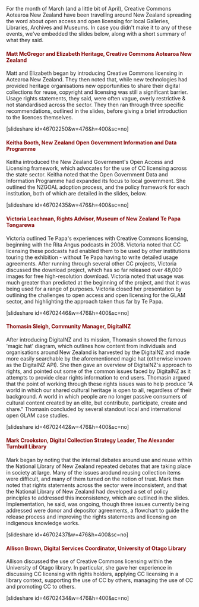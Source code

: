 <html><body><p>For the month of March (and a little bit of April), Creative Commons Aotearoa New Zealand have been travelling around New Zealand spreading the word about open access and open licensing for local Galleries, Libraries, Archives and Museums. In case you didn't make it to any of these events, we've embedded the slides below, along with a short summary of what they said.

</p><h4><span style="color:#800000;">Matt McGregor and Elizabeth Heritage, Creative Commons Aotearoa New Zealand</span></h4>

Matt and Elizabeth began by introducing Creative Commons licensing in Aotearoa New Zealand. They then noted that, while new technologies had provided heritage organisations new opportunities to share their digital collections for reuse, copyright and licensing was still a significant barrier. Usage rights statements, they said, were often vague, overly restrictive &amp; not standardised across the sector. They then ran through three specific recommendations, outlined in the slides, before giving a brief introduction to the licences themselves.



[slideshare id=46702250&amp;w=476&amp;h=400&amp;sc=no]

<h4><span style="color:#800000;">Keitha Booth, New Zealand Open Government Information and Data Programme</span></h4>

Keitha introduced the New Zealand Government's Open Access and Licensing framework, which advocates for the use of CC licensing across the state sector. Keitha noted that the Open Government Data and Information Programme had expanded its focus to local government. She outlined the NZGOAL adoption process, and the policy framework for each institution, both of which are detailed in the slides, below.



[slideshare id=46702435&amp;w=476&amp;h=400&amp;sc=no]

<h4><span style="color:#800000;">Victoria Leachman, Rights Advisor, Museum of New Zealand Te Papa Tongarewa</span></h4>

Victoria outlined Te Papa's experiences with Creative Commons licensing, beginning with the Rita Angus podcasts in 2008. Victoria noted that CC licensing these podcasts had enabled them to be used by other institutions touring the exhibition - without Te Papa having to write detailed usage agreements. After running through several other CC projects, Victoria discussed the download project, which has so far released over 48,000 images for free high-resolution download. Victoria noted that usage was much greater than predicted at the beginning of the project, and that it was being used for a range of purposes. Victoria closed her presentation by outlining the challenges to open access and open licensing for the GLAM sector, and highlighting the approach taken thus far by Te Papa.



[slideshare id=46702446&amp;w=476&amp;h=400&amp;sc=no]

<h4><span style="color:#800000;">Thomasin Sleigh, Community Manager, DigitalNZ</span></h4>

After introducing DigitalNZ and its mission, Thomasin showed the famous 'magic hat' diagram, which outlines how content from individuals and organisations around New Zealand is harvested by the DigitalNZ and made more easily searchable by the aforementioned magic hat (otherwise known as the DigitalNZ API). She then gave an overview of DigitalNZ's approach to rights, and pointed out some of the common issues faced by DigitalNZ as it attempts to provide clear rights information to end users. Thomasin argued that the point of working through these rights issues was to help produce "A world in which our shared cultural heritage is open to all, regardless of their background. A world in which people are no longer passive consumers of cultural content created by an elite, but contribute, participate, create and share." Thomasin concluded by several standout local and international open GLAM case studies.



[slideshare id=46702442&amp;w=476&amp;h=400&amp;sc=no]

<h4><span style="color:#800000;">Mark Crookston, Digital Collection Strategy Leader, The Alexander Turnbull Library</span></h4>

Mark began by noting that the internal debates around use and reuse within the National Library of New Zealand repeated debates that are taking place in society at large. Many of the issues arodund reusing collection items were difficult, and many of them turned on the notion of trust. Mark then noted that rights statements across the sector were inconsistent, and that the National Library of New Zealand had developed a set of policy principles to addressed this inconsistency, which are outlined in the slides. Implementation, he said, was ongoing, though three issues currently being addressed were donor and depositor agreements, a flowchart to guide the release process and improving the rights statements and licensing on indigenous knowledge works.



[slideshare id=46702437&amp;w=476&amp;h=400&amp;sc=no]

<h4><span style="color:#800000;">Allison Brown, Digital Services Coordinator, University of Otago Library</span></h4>

Allison discussed the use of Creative Commons licensing within the University of Otago library. In particular, she gave her experience in discussing CC licensing with rights holders, applying CC licensing in a library context, supporting the use of CC by others, managing the use of CC and promoting CC to others.



[slideshare id=46702434&amp;w=476&amp;h=400&amp;sc=no]</body></html>